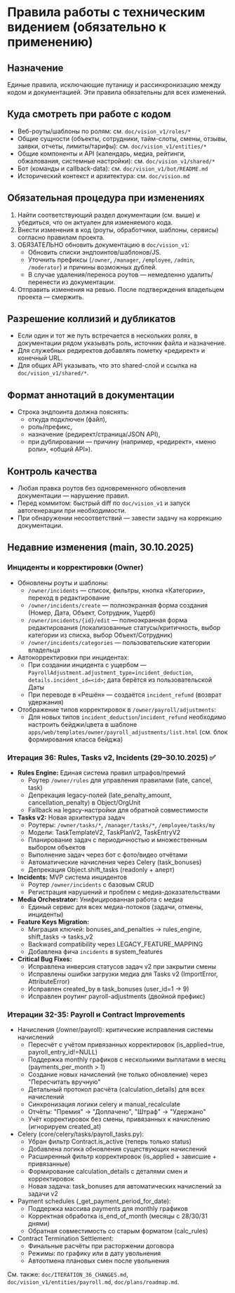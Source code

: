 # Правила работы с техническим видением (обязательно к применению)

## Назначение
Единые правила, исключающие путаницу и рассинхронизацию между кодом и документацией. Эти правила обязательны для всех изменений.

## Куда смотреть при работе с кодом
- Веб-роуты/шаблоны по ролям: см. `doc/vision_v1/roles/*`
- Общие сущности (объекты, сотрудники, тайм-слоты, смены, отзывы, заявки, отчеты, лимиты/тарифы): см. `doc/vision_v1/entities/*`
- Общие компоненты и API (календарь, медиа, рейтинги, обжалования, системные настройки): см. `doc/vision_v1/shared/*`
- Бот (команды и callback-data): см. `doc/vision_v1/bot/README.md`
- Исторический контекст и архитектура: см. `doc/vision.md`

## Обязательная процедура при изменениях
1. Найти соответствующий раздел документации (см. выше) и убедиться, что он актуален для изменяемого кода.
2. Внести изменения в код (роуты, обработчики, шаблоны, сервисы) согласно правилам проекта.
3. ОБЯЗАТЕЛЬНО обновить документацию в `doc/vision_v1`:
   - Обновить списки эндпоинтов/шаблонов/JS.
   - Уточнить префиксы (`/owner`, `/manager`, `/employee`, `/admin`, `/moderator`) и причины возможных дублей.
   - В случае удаления/переноса роутов — немедленно удалить/перенести из документации.
4. Отправить изменения на ревью. После подтверждения владельцем проекта — смержить.

## Разрешение коллизий и дубликатов
- Если один и тот же путь встречается в нескольких ролях, в документации рядом указывать роль, источник файла и назначение.
- Для служебных редиректов добавлять пометку «редирект» и конечный URL.
- Для общих API указывать, что это shared-слой и ссылка на `doc/vision_v1/shared/*`.

## Формат аннотаций в документации
- Строка эндпоинта должна пояснять:
  - откуда подключен (файл),
  - роль/префикс,
  - назначение (редирект/страница/JSON API),
  - при дублировании — причину (например, «редирект», «меню роли», «общий API»).

## Контроль качества
- Любая правка роутов без одновременного обновления документации — нарушение правил.
- Перед коммитом: быстрый diff по `doc/vision_v1` и запуск автогенерации при необходимости.
- При обнаружении несоответствий — завести задачу на коррекцию документации.

## Недавние изменения (main, 30.10.2025)

### Инциденты и корректировки (Owner)
- Обновлены роуты и шаблоны:
  - `/owner/incidents` — список, фильтры, кнопка «Категории», переход в редактирование
  - `/owner/incidents/create` — полноэкранная форма создания (Номер, Дата, Объект, Сотрудник, Ущерб)
  - `/owner/incidents/{id}/edit` — полноэкранная форма редактирования (локализованные статусы/критичность, выбор категории из списка, выбор Объект/Сотрудник)
  - `/owner/incidents/categories` — пользовательские категории владельца
- Автокорректировки при инцидентах:
  - При создании инцидента с ущербом — `PayrollAdjustment.adjustment_type=incident_deduction`, `details.incident_id=<id>`; дата берётся из пользовательской Даты
  - При переводе в «Решён» — создаётся `incident_refund` (возврат удержания)
- Отображение типов корректировок в `/owner/payroll/adjustments`:
  - Для новых типов `incident_deduction`/`incident_refund` необходимо настроить бейджи/цвета в шаблоне `apps/web/templates/owner/payroll_adjustments/list.html` (см. блок формирования класса бейджа)

### Итерация 36: Rules, Tasks v2, Incidents (29–30.10.2025) ✅
- **Rules Engine:** Единая система правил штрафов/премий
  - Роутер `/owner/rules` для управления правилами (late, cancel, task)
  - Депрекация legacy-полей (late_penalty_amount, cancellation_penalty) в Object/OrgUnit
  - Fallback на legacy-настройки для обратной совместимости
- **Tasks v2:** Новая архитектура задач
  - Роутеры: `/owner/tasks/*`, `/manager/tasks/*`, `/employee/tasks/my`
  - Модели: TaskTemplateV2, TaskPlanV2, TaskEntryV2
  - Планирование задач с периодичностью и множественным выбором объектов
  - Выполнение задач через бот с фото/видео отчётами
  - Автоматические начисления через Celery (task_bonuses)
  - Депрекация Object.shift_tasks (readonly + алерт)
- **Incidents:** MVP система инцидентов
  - Роутер `/owner/incidents` с базовым CRUD
  - Регистрация нарушений и проблем с медиа-доказательствами
- **Media Orchestrator:** Унифицированная работа с медиа
  - Единый сервис для всех медиа-потоков (задачи, отмены, инциденты)
- **Feature Keys Migration:**
  - Миграция ключей: bonuses_and_penalties → rules_engine, shift_tasks → tasks_v2
  - Backward compatibility через LEGACY_FEATURE_MAPPING
  - Добавлена фича `incidents` в system_features
- **Critical Bug Fixes:**
  - Исправлена инверсия статусов задач v2 при закрытии смены
  - Исправлены ошибки загрузки медиа для Tasks v2 (ImportError, AttributeError)
  - Исправлен created_by в task_bonuses (user_id=1 → 9)
  - Исправлен роутинг payroll-adjustments (двойной префикс)

### Итерации 32-35: Payroll и Contract Improvements
- Начисления (/owner/payroll): критические исправления системы начислений
  - Пересчёт с учётом привязанных корректировок (is_applied=true, payroll_entry_id!=NULL)
  - Поддержка monthly графиков с несколькими выплатами в месяц (payments_per_month > 1)
  - Создание новых начислений (не только обновление) через "Пересчитать вручную"
  - Детальный протокол расчёта (calculation_details) для всех начислений
  - Синхронизация логики celery и manual_recalculate
  - Отчёты: "Премия" → "Доплачено", "Штраф" → "Удержано"
  - Учёт корректировок без смены, привязанных к начислению (игнорируем created_at)
- Celery (core/celery/tasks/payroll_tasks.py):
  - Убран фильтр Contract.is_active (теперь только status)
  - Добавлена логика обновления существующих начислений
  - Расширенный фильтр корректировок (is_applied + зависшие + привязанные)
  - Формирование calculation_details с деталями смен и корректировок
  - Новая задача: task_bonuses для автоматических начислений за задачи v2
- Payment schedules (_get_payment_period_for_date):
  - Поддержка массива payments для monthly графиков
  - Корректная обработка is_end_of_month (месяцы с 28/30/31 днями)
  - Обратная совместимость со старым форматом (calc_rules)
- Contract Termination Settlement:
  - Финальные расчёты при расторжении договора
  - Режимы: по графику или в дату увольнения
  - Автоотмена плановых смен после увольнения

См. также: `doc/ITERATION_36_CHANGES.md`, `doc/vision_v1/entities/payroll.md`, `doc/plans/roadmap.md`.